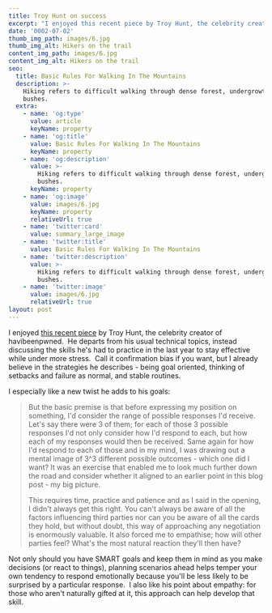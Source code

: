 ```yaml
---
title: Troy Hunt on success
excerpt: "I enjoyed this recent piece by Troy Hunt, the celebrity creator of havibeenpwned.\_ He departs from his usual technical topics, instead discussing the skills he's had to practice in the last year to stay effective while under more stress.\_ "
date: '0002-07-02'
thumb_img_path: images/6.jpg
thumb_img_alt: Hikers on the trail
content_img_path: images/6.jpg
content_img_alt: Hikers on the trail
seo:
  title: Basic Rules For Walking In The Mountains
  description: >-
    Hiking refers to difficult walking through dense forest, undergrowth, or
    bushes.
  extra:
    - name: 'og:type'
      value: article
      keyName: property
    - name: 'og:title'
      value: Basic Rules For Walking In The Mountains
      keyName: property
    - name: 'og:description'
      value: >-
        Hiking refers to difficult walking through dense forest, undergrowth, or
        bushes.
      keyName: property
    - name: 'og:image'
      value: images/6.jpg
      keyName: property
      relativeUrl: true
    - name: 'twitter:card'
      value: summary_large_image
    - name: 'twitter:title'
      value: Basic Rules For Walking In The Mountains
    - name: 'twitter:description'
      value: >-
        Hiking refers to difficult walking through dense forest, undergrowth, or
        bushes.
    - name: 'twitter:image'
      value: images/6.jpg
      relativeUrl: true
layout: post
---
```

I enjoyed [this recent piece](https://www.troyhunt.com/sustaining-performance-under-extreme-stress/) by Troy Hunt, the celebrity creator of havibeenpwned.  He departs from his usual technical topics, instead discussing the skills he's had to practice in the last year to stay effective while under more stress.  Call it confirmation bias if you want, but I already believe in the strategies he describes - being goal oriented, thinking of setbacks and failure as normal, and stable routines.  

I especially like a new twist he adds to his goals:

> But the basic premise is that before expressing my position on something, I'd consider the range of possible responses I'd receive. Let's say there were 3 of them; for each of those 3 possible responses I'd not only consider how I'd respond to each, but how each of my responses would then be received. Same again for how I'd respond to each of those and in my mind, I was drawing out a mental image of 3^3 different possible outcomes - which one did I want? It was an exercise that enabled me to look much further down the road and consider whether it aligned to an earlier point in this blog post - my big picture.
>
> This requires time, practice and patience and as I said in the opening, I didn't always get this right. You can't always be aware of all the factors influencing third parties nor can you be aware of all the cards they hold, but without doubt, this way of approaching any negotiation is enormously valuable. It also forced me to empathise; how will other parties feel? What's the most natural reaction they'll then have?

Not only should you have SMART goals and keep them in mind as you make decisions (or react to things), planning scenarios ahead helps temper your own tendency to respond emotionally because you'll be less likely to be surprised by a particular response.  I also like his point about empathy: for those who aren't naturally gifted at it, this approach can help develop that skill.
